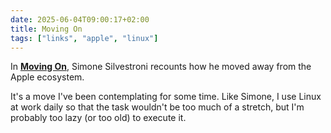 ```yaml
---
date: 2025-06-04T09:00:17+02:00
title: Moving On
tags: ["links", "apple", "linux"]
---
```

In __[Moving On](https://minutestomidnight.co.uk/blog/moving-on/)__, Simone Silvestroni recounts how he moved away from the Apple ecosystem.

It's a move I've been contemplating for some time. Like Simone, I use Linux at work daily so that the task wouldn't be too much of a stretch, but I'm probably too lazy (or too old) to execute it.